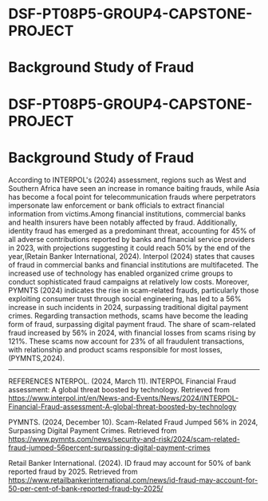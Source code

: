 # DSF-PT08P5-GROUP4-CAPSTONE-PROJECT

# Background Study of Fraud 
# DSF-PT08P5-GROUP4-CAPSTONE-PROJECT

# Background Study of Fraud 

According to INTERPOL's (2024) assessment, regions such as West and Southern Africa have seen an increase in romance baiting frauds, while Asia has become a focal point for telecommunication frauds where perpetrators impersonate law enforcement or bank officials to extract financial information from victims.Among financial institutions, commercial banks and health insurers have been notably affected by fraud. Additionally, identity fraud has emerged as a predominant threat, accounting for 45% of all adverse contributions reported by banks and financial service providers in 2023, with projections suggesting it could reach 50% by the end of the year,(Retain Banker International, 2024). Interpol (2024) states that causes of fraud in commercial banks and financial institutions are multifaceted. The increased use of technology has enabled organized crime groups to conduct sophisticated fraud campaigns at relatively low costs. Moreover, PYMNTS (2024) indicates the rise in scam-related frauds, particularly those exploiting consumer trust through social engineering, has led to a 56% increase in such incidents in 2024, surpassing traditional digital payment crimes. Regarding transaction methods, scams have become the leading form of fraud, surpassing digital payment fraud. The share of scam-related fraud increased by 56% in 2024, with financial losses from scams rising by 121%. These scams now account for 23% of all fraudulent transactions, with relationship and product scams responsible for most losses,(PYMNTS,2024). 



---
REFERENCES 
NTERPOL. (2024, March 11). INTERPOL Financial Fraud assessment: A global threat boosted by technology. Retrieved from https://www.interpol.int/en/News-and-Events/News/2024/INTERPOL-Financial-Fraud-assessment-A-global-threat-boosted-by-technology

PYMNTS. (2024, December 10). Scam-Related Fraud Jumped 56% in 2024, Surpassing Digital Payment Crimes. Retrieved from https://www.pymnts.com/news/security-and-risk/2024/scam-related-fraud-jumped-56percent-surpassing-digital-payment-crimes

Retail Banker International. (2024). ID fraud may account for 50% of bank reported fraud by 2025. Retrieved from https://www.retailbankerinternational.com/news/id-fraud-may-account-for-50-per-cent-of-bank-reported-fraud-by-2025/
